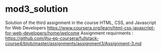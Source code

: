 # mod3_solution
Solution of the third assignment in the course HTML, CSS, and Javascript for Web Developers
https://www.coursera.org/learn/html-css-javascript-for-web-developers/home/welcome
Assignment requirments :
https://github.com/jhu-ep-coursera/fullstack-course4/blob/master/assignments/assignment3/Assignment-3.md
